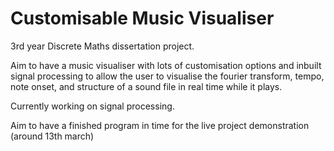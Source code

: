 # Customisable Music Visualiser
3rd year Discrete Maths dissertation project.

Aim to have a music visualiser with lots of customisation options and inbuilt signal processing to allow the user to visualise the fourier transform, tempo, note onset, and structure of a sound file in real time while it plays.

Currently working on signal processing.

Aim to have a finished program in time for the live project demonstration (around 13th march)
